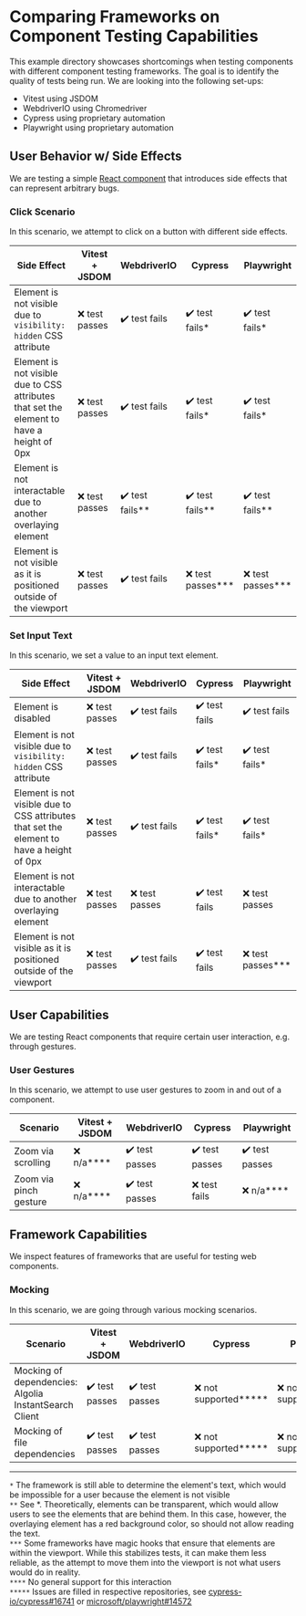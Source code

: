 # Comparing Frameworks on Component Testing Capabilities

This example directory showcases shortcomings when testing components with different component testing frameworks.
The goal is to identify the quality of tests being run.
We are looking into the following set-ups:

- Vitest using JSDOM
- WebdriverIO using Chromedriver
- Cypress using proprietary automation
- Playwright using proprietary automation

## User Behavior w/ Side Effects

We are testing a simple [React component](./src/components/Card.tsx) that introduces side effects that can represent arbitrary bugs.

### Click Scenario
In this scenario, we attempt to click on a button with different side effects.

| Side Effect | Vitest + JSDOM | WebdriverIO | Cypress | Playwright |
| ---------- | -------------- | ----------- | ------- | ---------- |
| Element is not visible due to `visibility: hidden` CSS attribute | ❌ test passes | ✔️ test fails | ✔️ test fails* | ✔️ test fails* |
| Element is not visible due to CSS attributes that set the element to have a height of 0px | ❌ test passes | ✔️ test fails | ✔️ test fails* | ✔️ test fails* |
| Element is not interactable due to another overlaying element | ❌ test passes | ✔️ test fails** | ✔️ test fails** | ✔️ test fails** |
| Element is not visible as it is positioned outside of the viewport | ❌ test passes | ✔️ test fails | ❌ test passes*** | ❌ test passes*** |

### Set Input Text
In this scenario, we set a value to an input text element.

| Side Effect | Vitest + JSDOM | WebdriverIO | Cypress | Playwright |
| ---------- | -------------- | ----------- | ------- | ---------- |
| Element is disabled | ❌ test passes | ✔️ test fails | ✔️ test fails | ✔️ test fails |
| Element is not visible due to `visibility: hidden` CSS attribute | ❌ test passes | ✔️ test fails | ✔️ test fails* | ✔️ test fails* |
| Element is not visible due to CSS attributes that set the element to have a height of 0px | ❌ test passes | ✔️ test fails | ✔️ test fails* | ✔️ test fails* |
| Element is not interactable due to another overlaying element | ❌ test passes | ❌ test passes | ✔️ test fails | ❌ test passes |
| Element is not visible as it is positioned outside of the viewport | ❌ test passes | ✔️ test fails | ✔️ test fails | ❌ test passes*** |

## User Capabilities
We are testing React components that require certain user interaction, e.g. through gestures.

### User Gestures
In this scenario, we attempt to use user gestures to zoom in and out of a component.

| Scenario | Vitest + JSDOM | WebdriverIO | Cypress | Playwright |
| -------- | -------------- | ----------- | ------- | ---------- |
| Zoom via scrolling | ❌ n/a**** | ✔️ test passes | ✔️ test passes | ✔️ test passes |
| Zoom via pinch gesture | ❌ n/a**** | ✔️ test passes | ❌ test fails | ❌ n/a**** |

## Framework Capabilities
We inspect features of frameworks that are useful for testing web components.

### Mocking
In this scenario, we are going through various mocking scenarios.

| Scenario | Vitest + JSDOM | WebdriverIO | Cypress | Playwright |
| -------- | -------------- | ----------- | ------- | ---------- |
| Mocking of dependencies: Algolia InstantSearch Client | ✔️ test passes | ✔️ test passes | ❌ not supported***** | ❌ not supported***** |
| Mocking of file dependencies | ✔️ test passes | ✔️ test passes | ❌ not supported***** | ❌ not supported***** |

---

`*` The framework is still able to determine the element's text, which would be impossible for a user because the element is not visible<br />
`**` See *. Theoretically, elements can be transparent, which would allow users to see the elements that are behind them. In this case, however, the overlaying element has a red background color, so should not allow reading the text.<br />
`***` Some frameworks have magic hooks that ensure that elements are within the viewport. While this stabilizes tests, it can make them less reliable, as the attempt to move them into the viewport is not what users would do in reality.<br />
`****` No general support for this interaction<br />
`*****` Issues are filled in respective repositories, see [cypress-io/cypress#16741](https://github.com/cypress-io/cypress/discussions/16741) or [microsoft/playwright#14572](https://github.com/microsoft/playwright/issues/14572)
